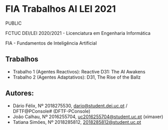 # FIA Trabalhos AI LEI 2021

PUBLIC

FCTUC DEI/LEI 2020/2021 - Licenciatura em Engenharia Informática

FIA - Fundamentos de Inteligência Artificial



## Trabalhos

* Trabalho 1 (Agentes Reactivos): Reactive D31: The AI Awakens
* Trabalho 2 (Agentes Adaptativos): D31, The Rise of the Ballz



## Autores:

* Dário Félix, Nº 2018275530, dario@student.dei.uc.pt / DFTF@PConsole# (DFTF-PConsole)
* João Calhau, Nº 2016255704, uc2016255704@student.uc.pt (ximaxer)
* Tatiana Simões, Nº 2018285812, 2018285812@student.uc.pt
